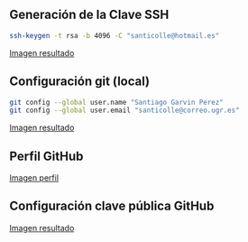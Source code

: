 ## Generación de la Clave SSH

```bash
ssh-keygen -t rsa -b 4096 -C "santicolle@hotmail.es"
```

[Imagen resultado](../img/generated_pub_key.png)

## Configuración git (local)

```bash
git config --global user.name "Santiago Garvin Perez"
git config --global user.email "santicolle@correo.ugr.es"
```

[Imagen resultado](../img/git_config_user.png)

## Perfil GitHub

[Imagen perfil](../img/github_profile.png)

## Configuración clave pública GitHub

[Imagen resultado](../img/pub_key_github.png)